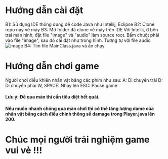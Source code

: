 # Hướng dẫn cài đặt
B1: Sử dụng IDE thông dụng để code Java như Intellij, Eclipse
B2: Clone repo này về máy
B3: Mở folder đã clone về máy trên IDE
Với Intellij, ở bên trái màn hình, đặt file "image" và "audio" làm source root.
Bấm chuột phải vào file "image", sau đó cài đặt như trong hình. Tương tự với file audio
![image](https://github.com/PeihPeih/Game-Java/assets/109358691/4464f0ab-2d51-4973-9942-40ba2f3eaede)
B4: Tìm file MainClass.java và ấn chạy

# Hướng dẫn chơi game
Người chơi điều khiển nhân vật bằng các phím như sau:
A: Di chuyển trái
D: Di chuyển phải
W, SPACE: Nhảy lên
ESC: Pause game

#### Lưu ý: Để qua màn thì cần tiêu diệt hết quái.
####        Nếu muốn nhanh chóng qua màn chơi thì có thể tăng lượng dame của nhân vật bằng cách điều chỉnh thông số damage trong Player.java lên 200.
# Chúc mọi người trải nghiệm game vui vẻ !!!
